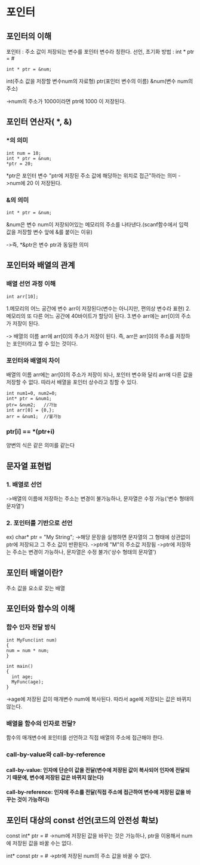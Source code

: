 포인터
======

## 포인터의 이해
포인터 : 주소 값이 저장되는 변수를 포인터 변수라 칭한다.
선언, 초기화 방법 : int * ptr = &num;
```
int * ptr = &num;
```
int(주소 값을 저장할 변수num의 자료형)
ptr(포인터 변수의 이름)
&num(변수 num의 주소)

->num의 주소가 1000이라면 ptr에 1000 이 저장된다.

## 포인터 연산자( *, &)

### *의 의미

```
int num = 10;
int * ptr = &num;
*ptr = 20;
```
*ptr은 포인터 변수 "ptr에 저장된 주소 값에 해당하는 위치로 접근"하라는 의미
->num에 20 이 저장된다.

### &의 의미
```
int * ptr = &num;
```
&num은 변수 num이 저장되어있는 메모리의 주소를 나타낸다.(scanf함수에서 입력 값을 저장할 변수 앞에 &를 붙이는 이유)

->즉, *&ptr은 변수 ptr과 동일한 의미


## 포인터와 배열의 관계

### 배열 선언 과정 이해

```
int arr[10];
```

1.메모리의 어느 공간에 변수 arr이 저장된다(변수는 아니지만, 편의상 변수라 표현)
2.메모리의 또 다른 어느 공간에 40바이트가 할당이 된다.
3.변수 arr에는 arr[0]의 주소가 저장이 된다.

-> 배열의 이름 arr에 arr[0]의 주소가 저장이 된다. 즉, arr은 arr[0]의 주소를 저장하는 포인터라고 할 수 있는 것이다.


### 포인터와 배열의 차이

배열의 이름 arr에는 arr[0]의 주소가 저장이 되나, 포인터 변수와 달리 arr에 다른 값을 저장할 수 없다.
따라서 배열을 포인터 상수라고 칭할 수 있다.

```
int num1=0, num2=0;
int* ptr = &num1;
ptr= &num2;   //가능
int arr[0] = {0,};
arr = &num1;  //불가능
```


### ptr[i] == *(ptr+i)

양변의 식은 같은 의미를 같는다


## 문자열 표현법

### 1. 배열로 선언
->배열의 이름에 저장하는 주소는 변경이 불가능하나, 문자열은 수정 가능('변수 형태의 문자열')

### 2. 포인터를 기반으로 선언
ex) char* ptr = "My String";  ->해당 문장을 실행하면 문자열의 그 형태에 상관없이 ptr에 저장되고 그 주소 값이 반환된다.
->ptr에 "M"의 주소값 저장됨
->ptr에 저장하는 주소는 변경이 가능하나, 문자열은 수정 불가('상수 형태의 문자열')


## 포인터 배열이란?
주소 값을 요소로 갖는 배열

## 포인터와 함수의 이해

### 함수 인자 전달 방식

```
int MyFunc(int num)
{
num = num * num;
}

int main()
{
  int age;
  MyFunc(age);
}
```

->age에 저장된 값이 매개변수 num에 복사된다. 따라서 age에 저장되는 값은 바뀌지 않는다.


### 배열을 함수의 인자로 전달?

함수의 매개변수에 포인터를 선언하고 직접 배열의 주소에 접근해야 한다.

### call-by-value와 call-by-reference  
#### call-by-value: 인자에 단순이 값을 전달(변수에 저장된 값이 복사되어 인자에 전달되기 때문에, 변수에 저장된 값은 바뀌지 않는다)

#### call-by-reference: 인자에 주소를 전달(직접 주소에 접근하여 변수에 저장된 값을 바꾸는 것이 가능하다)


## 포인터 대상의 const 선언(코드의 안전성 확보)

const int* ptr = &num;
->num에 저장된 값을 바꾸는 것은 가능하나, ptr을 이용해서 num에 저장된 값을 바꿀 수는 없다.

int* const ptr = &num;
->ptr에 저장된 num의 주소 값을 바꿀 수 없다.


